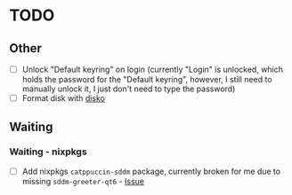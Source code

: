 # TODO

## Other

- [ ] Unlock "Default keyring" on login (currently "Login" is unlocked, which holds the password for the "Default keyring", however, I still need to manually unlock it, I just don't need to type the password)
- [ ] Format disk with [disko](https://github.com/nix-community/disko)

## Waiting

### Waiting - nixpkgs

- [ ] Add nixpkgs `catppuccin-sddm` package, currently broken for me due to missing `sddm-greeter-qt6` - [Issue](https://github.com/NixOS/nixpkgs/issues/292761)
